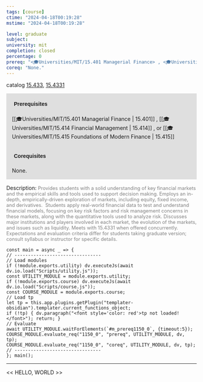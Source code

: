 ```yaml
---
tags: [course]
ctime: "2024-04-18T00:19:28"
mstime: "2024-04-18T00:19:28"

level: graduate
subject: 
university: mit
completion: closed
percentage: 0
prereq: "<🎓Universities/MIT/15.401 Managerial Finance> , <🎓Universities/MIT/15.414 Financial Management> , or <🎓Universities/MIT/15.415 Foundations of Modern Finance>"
coreq: "None."
---
```


catalog [15.433](http://student.mit.edu/catalog/m15b.html#15.433), [15.4331](http://student.mit.edu/catalog/m15b.html#15.4331)

<span style="display: block; padding: 15px; background-color: rgb(100, 100, 100, 0.2);"><font id="m_prereq1150_0" style="display: block; font-family: Arial, sans-serif; font-weight: bold; padding: 5px">Prerequisites</font><br><span id="prereq1150_0">[[🎓Universities/MIT/15.401 Managerial Finance | 15.401]] , [[🎓Universities/MIT/15.414 Financial Management | 15.414]] , or [[🎓Universities/MIT/15.415 Foundations of Modern Finance | 15.415]]</span></span>
<span style="display: block; padding: 15px; background-color: rgb(100, 100, 100, 0.2);"><font id="m_coreq1150_0" style="display: block; font-family: Arial, sans-serif; font-weight: bold; padding: 5px">Corequisites</font><br><span id="coreq1150_0">None.</span></span>

<font style="">Description:</font>
<font style="color: grey; font-size: 0.8rem;">Provides students with a solid understanding of key financial markets and the empirical skills and tools used to support decision making. Employs an in-depth, empirically-driven exploration of markets, including equity, fixed income, and derivatives.  Students apply real-world financial data to test and understand financial models, focusing on key risk factors and risk management concerns in these markets, along with the quantitative tools used to analyze risk. Discusses major institutions and players involved in each market, the evolution of the markets, and issues such as liquidity. Meets with 15.4331 when offered concurrently. Expectations and evaluation criteria differ for students taking graduate version; consult syllabus or instructor for specific details.</font>

```dataviewjs
const main = async _ => {
// --------------------------------
// Load modules
if (!module.exports.utility) dv.executeJs(await dv.io.load("Scripts/utility.js"));
const UTILITY_MODULE = module.exports.utility;
if (!module.exports.course) dv.executeJs(await dv.io.load("Scripts/course.js"));
const COURSE_MODULE = module.exports.course;
// Load tp
let tp = this.app.plugins.getPlugin("templater-obsidian").templater.current_functions_object;
if (!tp) { dv.paragraph("<font style='color: red'>tp not loaded!</font>"); return; }
// Evaluate
await UTILITY_MODULE.waitForElements(`#m_prereq1150_0`, {timeout:5});
COURSE_MODULE.evaluate_req("1150_0", "prereq", UTILITY_MODULE, dv, tp);
COURSE_MODULE.evaluate_req("1150_0", "coreq", UTILITY_MODULE, dv, tp);
// --------------------------------
}; main();
```

---

<< HELLO, WORLD >>

